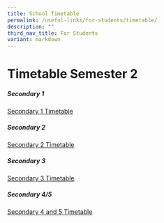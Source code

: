 ```yaml
---
title: School Timetable
permalink: /useful-links/for-students/timetable/
description: ""
third_nav_title: For Students
variant: markdown
---
```

Timetable Semester 2
===================

##### **Secondary 1**
[Secondary 1 Timetable](/files/Timetable%202025/Sec_1_Timetable.pdf)



##### **Secondary 2**
[Secondary 2 Timetable](/files/Timetable%202025/Sec_2_Timetable.pdf)



##### **Secondary 3**
[Secondary 3 Timetable](/files/Timetable%202025/Sec_3_Timetable.pdf)



##### **Secondary 4/5**
[Secondary 4 and 5 Timetable](/files/Timetable%202025/Sec_4_and_5_Timetable.pdf)

